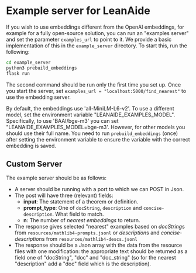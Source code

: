 # Example server for LeanAide

If you wish to use embeddings different from the OpenAI embeddings, for example for a fully open-source solution, you can run an "examples server" and set the parameter `examples_url` to point to it. We provide a basic implementation of this in the `example_server` directory. To start this, run the following:

```bash
cd example_server
python3 prebuild_embeddings
flask run
```

The second command should be run only the first time you set up. Once you start the server, set `examples_url = "localhost:5000/find_nearest"` to use the embedding server.

By default, the embeddings use 'all-MiniLM-L6-v2'. To use a different model, set the environment variable "LEANAIDE_EXAMPLES_MODEL". Specifically, to use 'BAAI/bge-m3' you can set "LEANAIDE_EXAMPLES_MODEL=bge-m3'. However, for other models you should use their full name. You need to run `prebuild_embeddings` (once) after setting the environment variable to ensure the variable with the correct embedding is saved.

## Custom Server

The example server should be as follows:

* A server should be running with a port to which we can POST in Json.
* The post will have three (relevant) fields: 
  * **input**: The statement of a theorem or definition.
  * **prompt_type**: One of `docString`, `description` and `concise-description`. What field to match.
  *  **n**: The number of *nearest embeddings* to return.
* The response gives selected "nearest" examples based on *docString*s from `resources/mathlib4-prompts.jsonl` or *description*s and *concise-description*s from `resources/mathlib4-descs.jsonl`
* The response should be a Json array with the data from the resource files with one modification: the appropriate text should be returned as a field one of "docString", "doc" and "doc_string" (so for the nearest "description" add a "doc" field which is the description).

